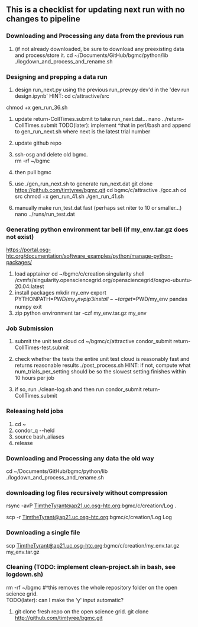 ## This is a checklist for updating next run with no changes to pipeline

### Downloading and Processing any data from the previous run
1. (if not already downloaded, be sure to download any preexisting data and process/store it.
cd ~/Documents/GitHub/bgmc/python/lib
./logdown_and_process_and_rename.sh


### Designing and prepping a data run
1. design run_next.py using the previous run_prev.py dev'd in the 'dev run design.ipynb'
HINT:
cd c/attractive/src

chmod +x gen_run_36.sh

1. update return-CollTimes.submit to take run_next.dat...
nano ../return-CollTimes.submit
TODO(later): implement ^that in perl/bash and append to gen_run_next.sh where next is the latest trial number

1. update github repo

1. ssh-osg and delete old  bgmc.  
rm -rf ~/bgmc

1. then pull bgmc
1. use ./gen_run_next.sh to generate run_next.dat
git clone https://github.com/timtyree/bgmc.git
cd bgmc/c/attractive
./gcc.sh
cd src
chmod +x gen_run_41.sh
./gen_run_41.sh

1. manually make run_test.dat fast (perhaps set niter to 10 or smaller...)
nano ../runs/run_test.dat

### Generating python environment tar bell (if my_env.tar.gz does not exist)
https://portal.osg-htc.org/documentation/software_examples/python/manage-python-packages/
1. load apptainer
cd ~/bgmc/c/creation
singularity shell /cvmfs/singularity.opensciencegrid.org/opensciencegrid/osgvo-ubuntu-20.04:latest
1. install packages
mkdir my_env
export PYTHONPATH=$PWD/my_env
pip3 install --target=$PWD/my_env pandas numpy
exit
1. zip python environment
tar -czf my_env.tar.gz my_env

### Job Submission
1. submit the unit test cloud
cd ~/bgmc/c/attractive
condor_submit return-CollTimes-test.submit

1. check whether the tests the entire unit test cloud is reasonably fast and returns reasonable results
./post_process.sh
HINT: if not, compute what num_trials_per_setting should be so the slowest setting finishes within 10 hours per job
1. if so, run
./clean-log.sh
and then run
condor_submit return-CollTimes.submit

### Releasing held jobs
1. cd ~
1. condor_q --held
1. source bash_aliases
1. release

### Downloading and Processing any data the old way
cd ~/Documents/GitHub/bgmc/python/lib
./logdown_and_process_and_rename.sh

### downloading log files recursively without compression
rsync -avP TimtheTyrant@ap21.uc.osg-htc.org:bgmc/c/creation/Log .

scp -r TimtheTyrant@ap21.uc.osg-htc.org:bgmc/c/creation/Log Log

### Downloading a single file
scp TimtheTyrant@ap21.uc.osg-htc.org:bgmc/c/creation/my_env.tar.gz my_env.tar.gz


### Cleaning (TODO: implement clean-project.sh in bash, see logdown.sh)
rm -rf ~/bgmc
#^this removes the whole repository folder on the open science grid.  
TODO(later): can I make the 'y' input automatic?
1. git clone fresh repo on the open science grid.
git clone http://github.com/timtyree/bgmc.git
